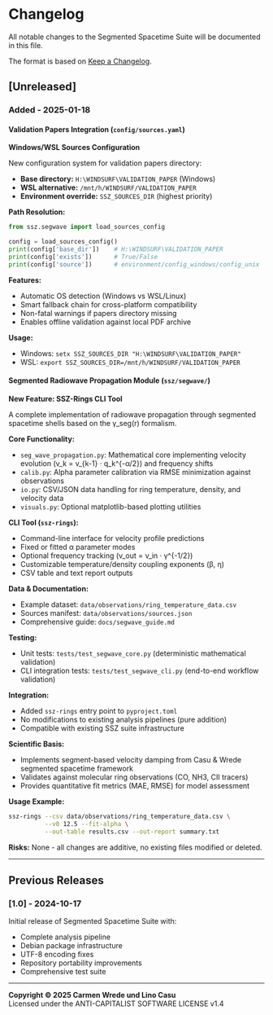 # Changelog

All notable changes to the Segmented Spacetime Suite will be documented in this file.

The format is based on [Keep a Changelog](https://keepachangelog.com/en/1.0.0/).

## [Unreleased]

### Added - 2025-01-18

#### Validation Papers Integration (`config/sources.yaml`)

**Windows/WSL Sources Configuration**

New configuration system for validation papers directory:
- **Base directory:** `H:\WINDSURF\VALIDATION_PAPER` (Windows)
- **WSL alternative:** `/mnt/h/WINDSURF/VALIDATION_PAPER`
- **Environment override:** `SSZ_SOURCES_DIR` (highest priority)

**Path Resolution:**
```python
from ssz.segwave import load_sources_config

config = load_sources_config()
print(config['base_dir'])    # H:\WINDSURF\VALIDATION_PAPER
print(config['exists'])      # True/False
print(config['source'])      # environment/config_windows/config_unix
```

**Features:**
- Automatic OS detection (Windows vs WSL/Linux)
- Smart fallback chain for cross-platform compatibility
- Non-fatal warnings if papers directory missing
- Enables offline validation against local PDF archive

**Usage:**
- Windows: `setx SSZ_SOURCES_DIR "H:\WINDSURF\VALIDATION_PAPER"`
- WSL: `export SSZ_SOURCES_DIR=/mnt/h/WINDSURF/VALIDATION_PAPER`

#### Segmented Radiowave Propagation Module (`ssz/segwave/`)

**New Feature: SSZ-Rings CLI Tool**

A complete implementation of radiowave propagation through segmented spacetime shells based on the γ_seg(r) formalism.

**Core Functionality:**
- `seg_wave_propagation.py`: Mathematical core implementing velocity evolution (v_k = v_{k-1} · q_k^{-α/2}) and frequency shifts
- `calib.py`: Alpha parameter calibration via RMSE minimization against observations
- `io.py`: CSV/JSON data handling for ring temperature, density, and velocity data
- `visuals.py`: Optional matplotlib-based plotting utilities

**CLI Tool (`ssz-rings`):**
- Command-line interface for velocity profile predictions
- Fixed or fitted α parameter modes
- Optional frequency tracking (ν_out = ν_in · γ^{-1/2})
- Customizable temperature/density coupling exponents (β, η)
- CSV table and text report outputs

**Data & Documentation:**
- Example dataset: `data/observations/ring_temperature_data.csv`
- Sources manifest: `data/observations/sources.json`
- Comprehensive guide: `docs/segwave_guide.md`

**Testing:**
- Unit tests: `tests/test_segwave_core.py` (deterministic mathematical validation)
- CLI integration tests: `tests/test_segwave_cli.py` (end-to-end workflow validation)

**Integration:**
- Added `ssz-rings` entry point to `pyproject.toml`
- No modifications to existing analysis pipelines (pure addition)
- Compatible with existing SSZ suite infrastructure

**Scientific Basis:**
- Implements segment-based velocity damping from Casu & Wrede segmented spacetime framework
- Validates against molecular ring observations (CO, NH3, CII tracers)
- Provides quantitative fit metrics (MAE, RMSE) for model assessment

**Usage Example:**
```bash
ssz-rings --csv data/observations/ring_temperature_data.csv \
          --v0 12.5 --fit-alpha \
          --out-table results.csv --out-report summary.txt
```

**Risks:** None - all changes are additive, no existing files modified or deleted.

---

## Previous Releases

### [1.0] - 2024-10-17

Initial release of Segmented Spacetime Suite with:
- Complete analysis pipeline
- Debian package infrastructure
- UTF-8 encoding fixes
- Repository portability improvements
- Comprehensive test suite

---

**Copyright © 2025 Carmen Wrede und Lino Casu**  
Licensed under the ANTI-CAPITALIST SOFTWARE LICENSE v1.4
